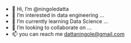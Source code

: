 - 👋 Hi, I’m @ningoledatta
- 👀 I’m interested in data engineering ...
- 🌱 I’m currently learning Data Science ...
- 💞️ I’m looking to collaborate on ...
- 📫 you can reach me dattaningole@gmail.com

<!---
ningoledatta/ningoledatta is a ✨ special ✨ repository because its `README.md` (this file) appears on your GitHub profile.
You can click the Preview link to take a look at your changes.
--->
